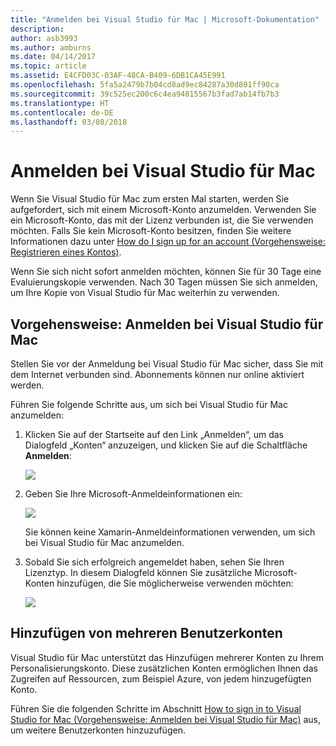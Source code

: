```yaml
---
title: "Anmelden bei Visual Studio für Mac | Microsoft-Dokumentation"
description: 
author: asb3993
ms.author: amburns
ms.date: 04/14/2017
ms.topic: article
ms.assetid: E4CFD03C-03AF-48CA-B409-6DB1CA45E991
ms.openlocfilehash: 5fa5a2479b7b04cd8ad9ec84287a30d801ff90ca
ms.sourcegitcommit: 39c525ec200c6c4ea94815567b3fad7ab14fb7b3
ms.translationtype: HT
ms.contentlocale: de-DE
ms.lasthandoff: 03/08/2018
---
```

# <a name="signing-in-to-visual-studio-for-mac"></a>Anmelden bei Visual Studio für Mac

Wenn Sie Visual Studio für Mac zum ersten Mal starten, werden Sie aufgefordert, sich mit einem Microsoft-Konto anzumelden. Verwenden Sie ein Microsoft-Konto, das mit der Lizenz verbunden ist, die Sie verwenden möchten. Falls Sie kein Microsoft-Konto besitzen, finden Sie weitere Informationen dazu unter [How do I sign up for an account (Vorgehensweise: Registrieren eines Kontos)](https://support.microsoft.com/instantanswers/d18cc497-d839-cf50-dea8-f99c95f2bd16/sign-up-for-a-microsoft-account). 

Wenn Sie sich nicht sofort anmelden möchten, können Sie für 30 Tage eine Evaluierungskopie verwenden. Nach 30 Tagen müssen Sie sich anmelden, um Ihre Kopie von Visual Studio für Mac weiterhin zu verwenden. 

## <a name="how-to-sign-in-to-visual-studio-for-mac"></a>Vorgehensweise: Anmelden bei Visual Studio für Mac

Stellen Sie vor der Anmeldung bei Visual Studio für Mac sicher, dass Sie mit dem Internet verbunden sind. Abonnements können nur online aktiviert werden.
 
Führen Sie folgende Schritte aus, um sich bei Visual Studio für Mac anzumelden:

1. Klicken Sie auf der Startseite auf den Link „Anmelden“, um das Dialogfeld „Konten“ anzuzeigen, und klicken Sie auf die Schaltfläche **Anmelden**:

    ![](media/signing-in-image12.png)

2. Geben Sie Ihre Microsoft-Anmeldeinformationen ein:

    ![](media/signing-in-image13.png)

    Sie können keine Xamarin-Anmeldeinformationen verwenden, um sich bei Visual Studio für Mac anzumelden.

3.  Sobald Sie sich erfolgreich angemeldet haben, sehen Sie Ihren Lizenztyp. In diesem Dialogfeld können Sie zusätzliche Microsoft-Konten hinzufügen, die Sie möglicherweise verwenden möchten:

    ![](media/signing-in-image14.png)

## <a name="adding-multiple-user-accounts"></a>Hinzufügen von mehreren Benutzerkonten

Visual Studio für Mac unterstützt das Hinzufügen mehrerer Konten zu Ihrem Personalisierungskonto. Diese zusätzlichen Konten ermöglichen Ihnen das Zugreifen auf Ressourcen, zum Beispiel Azure, von jedem hinzugefügten Konto. 

Führen Sie die folgenden Schritte im Abschnitt [How to sign in to Visual Studio for Mac (Vorgehensweise: Anmelden bei Visual Studio für Mac)](#How_to_sign_in_to_Visual_Studio_for_Mac) aus, um weitere Benutzerkonten hinzuzufügen.

